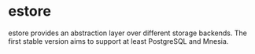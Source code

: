 estore
====

estore provides an abstraction layer over different storage backends. The first stable version aims to support at least PostgreSQL and Mnesia.
